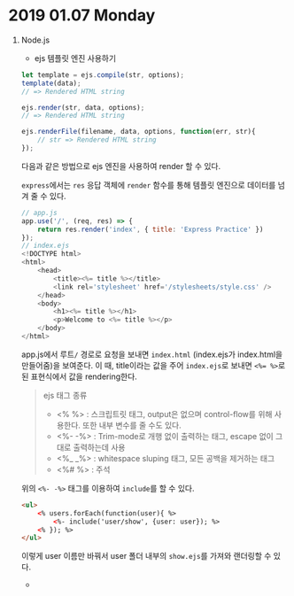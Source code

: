 # 2019 01.07 Monday

1. Node.js

    - ejs 템플릿 엔진 사용하기

    ```javascript
    let template = ejs.compile(str, options);
    template(data);
    // => Rendered HTML string

    ejs.render(str, data, options);
    // => Rendered HTML string

    ejs.renderFile(filename, data, options, function(err, str){
        // str => Rendered HTML string
    });
    ```
    다음과 같은 방법으로 ejs 엔진을 사용하여 render 할 수 있다.

    `express`에서는 `res` 응답 객체에 `render` 함수를 통해 템플릿 엔진으로 데이터를 넘겨 줄 수 있다.

    ```javascript
    // app.js
    app.use('/', (req, res) => {
        return res.render('index', { title: 'Express Practice' })
    });
    // index.ejs
    <!DOCTYPE html>
    <html>
        <head>
            <title><%= title %></title>
            <link rel='stylesheet' href='/stylesheets/style.css' />
        </head>
        <body>
            <h1><%= title %></h1>
            <p>Welcome to <%= title %></p>
        </body>
    </html>
    ```
    app.js에서 루트`/` 경로로 요청을 보내면 `index.html` (index.ejs가 index.html을 만들어줌)을 보여준다. 이 때, title이라는 값을 주어 `index.ejs`로 보내면 `<%= %>`로 된 표현식에서 값을 rendering한다.

    > ejs 태그 종류
    >
    > - <% %> : 스크립트릿 태그, output은 없으며 control-flow를 위해 사용한다. 또한 내부 변수를 줄 수도 있다.
    > - <%- -%> : Trim-mode로 개행 없이 출력하는 태그, escape 없이 그대로 출력하는데 사용
    > - <%_ _%> : whitespace sluping 태그, 모든 공백을 제거하는 태그
    > - <%# %> : 주석

    위의 `<%- -%>` 태그를 이용하여 `include`를 할 수 있다.

    ```html
    <ul>
        <% users.forEach(function(user){ %>
            <%- include('user/show', {user: user}); %>
        <% }); %>
    </ul>
    ```

    이렇게 user 이름만 바꿔서 user 폴더 내부의 `show.ejs`를 가져와 랜더링할 수 있다.

    - 